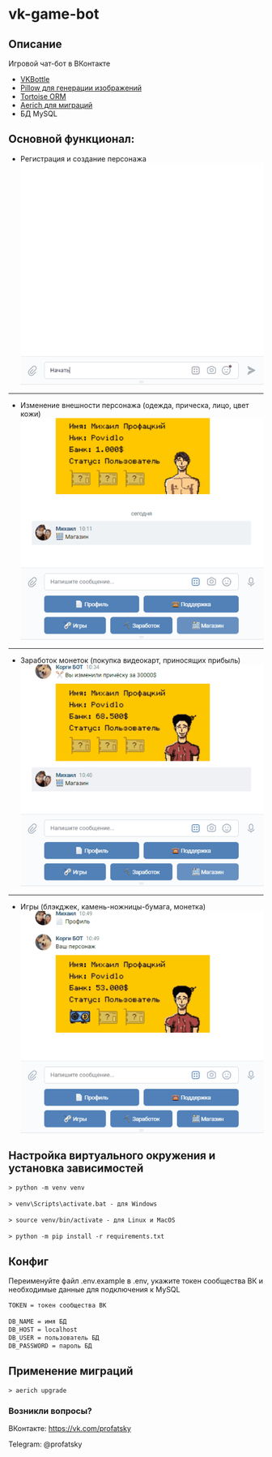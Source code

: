 # vk-game-bot
## Описание

Игровой чат-бот в ВКонтакте
* [VKBottle](https://github.com/vkbottle/vkbottle)
* [Pillow для генерации изображений](https://github.com/python-pillow/Pillow)
* [Tortoise ORM](https://github.com/tortoise/tortoise-orm)
* [Aerich для миграций](https://github.com/tortoise/aerich)
* БД MySQL

## Основной функционал:
* Регистрация и создание персонажа
![register](app/assets/gif/register.gif)
---
* Изменение внешности персонажа (одежда, прическа, лицо, цвет кожи)
![shop](app/assets/gif/shop.gif)
---
* Заработок монеток (покупка видеокарт, приносящих прибыль)
![cards](app/assets/gif/cards.gif)
--- 
* Игры (блэкджек, камень-ножницы-бумага, монетка)
![game](app/assets/gif/game.gif)

## Настройка виртуального окружения и установка зависимостей
```
> python -m venv venv

> venv\Scripts\activate.bat - для Windows

> source venv/bin/activate - для Linux и MacOS

> python -m pip install -r requirements.txt
```

## Конфиг
Переименуйте файл .env.example в .env, укажите токен сообщества ВК и необходимые данные для подключения к MySQL
```
TOKEN = токен сообщества ВК

DB_NAME = имя БД
DB_HOST = localhost
DB_USER = пользователь БД
DB_PASSWORD = пароль БД
```

## Применение миграций
```
> aerich upgrade
```

### Возникли вопросы?
ВКонтакте: https://vk.com/profatsky

Telegram: @profatsky